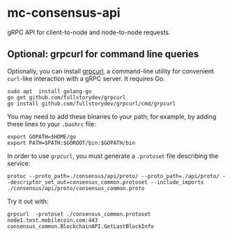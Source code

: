 # mc-consensus-api

gRPC API for client-to-node and node-to-node requests.

## Optional: grpcurl for command line queries

Optionally, you can install [grpcurl](https://github.com/fullstorydev/grpcurl), a command-line utility for convenient
 `curl`-like interaction with a gRPC server. It requires Go.

```commandline
sudo apt  install golang-go
go get github.com/fullstorydev/grpcurl
go install github.com/fullstorydev/grpcurl/cmd/grpcurl
```

You may need to add these binaries to your path; for example, by adding these lines to your `.bashrc` file:

```commandline
export GOPATH=$HOME/go
export PATH=$PATH:$GOROOT/bin:$GOPATH/bin
```

In order to use `grpcurl`, you must generate a `.protoset` file describing the service:

```commandline
protoc --proto_path=./consensus/api/proto/ --proto_path=./api/proto/ --descriptor_set_out=consensus_common.protoset --include_imports ./consensus/api/proto/consensus_common.proto
```

Try it out with:
```commandline
grpcurl  -protoset ./consensus_common.protoset node1.test.mobilecoin.com:443 consensus_common.BlockchainAPI.GetLastBlockInfo
```
